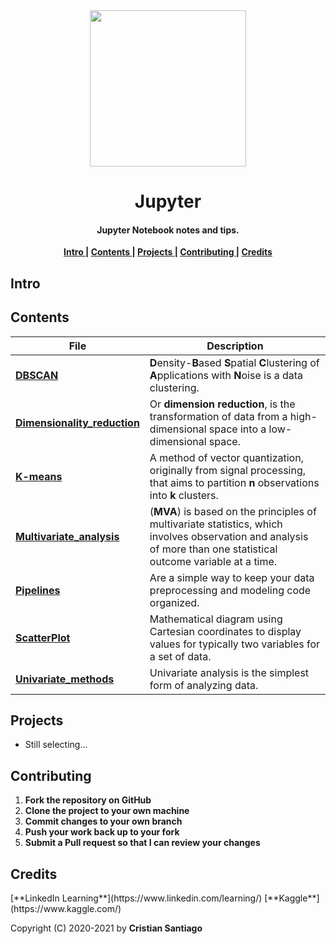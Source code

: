 
<div align = 'center'>
  <img  src='https://user-images.githubusercontent.com/75224625/114259319-68afc200-99a3-11eb-9230-fc20fe66d32b.png' width= 250>
</div>

<h1 align='center'> Jupyter</h1>

<h4 align='center'>Jupyter Notebook notes and tips. </h4>


<p align= 'center'> 
  <b>
    <a href ='#intro' > Intro </a>|
    <a href ='#contents' > Contents </a>|
    <a href ='#project' > Projects </a>|
    <a href ='#contribute'>Contributing </a>|
    <a href ='#credits' > Credits </a>
  </b>
</p>

<h2>
  <a name="intro">Intro </a> 
</h2>

<h2>
  <a name="contents">Contents </a> 
</h2>

File | Description
----------|-------------------------------------------
[**DBSCAN**](https://github.com/engcristian/Python/blob/main/Jupyter/DBSCAN.ipynb)|**D**ensity-**B**ased **S**patial **C**lustering of **A**pplications with **N**oise is a data clustering.
[**Dimensionality_reduction**](https://github.com/engcristian/Python/blob/main/Jupyter/Dimensionality_reduction.ipynb)| Or **dimension reduction**, is the transformation of data from a high-dimensional space into a low-dimensional space.
[**K-means**](https://github.com/engcristian/Python/blob/main/Jupyter/K-means.ipynb)| A method of vector quantization, originally from signal processing, that aims to partition **n** observations into **k** clusters.
[**Multivariate_analysis**](https://github.com/engcristian/Python/blob/main/Jupyter/Multivariate_analysis.ipynb)|(**MVA**) is based on the principles of multivariate statistics, which involves observation and analysis of more than one statistical outcome variable at a time.
[**Pipelines**](https://github.com/engcristian/Python/blob/main/Jupyter/Pipelines.ipynb)| Are a simple way to keep your data preprocessing and modeling code organized.
[**ScatterPlot**](https://github.com/engcristian/Python/blob/main/Jupyter/ScatterPlot.ipynb)| Mathematical diagram using Cartesian coordinates to display values for typically two variables for a set of data.
[**Univariate_methods**](https://github.com/engcristian/Python/blob/main/Jupyter/Univariate_methods.ipynb)|Univariate analysis is the simplest form of analyzing data.


<h2>
  <a name="project">Projects </a> 
</h2>

* Still selecting...

<h2>
  <a name="contribute">Contributing </a> 
</h2>


1. **Fork the repository on GitHub**
2. **Clone the project to your own machine**
3. **Commit changes to your own branch**
4. **Push your work back up to your fork**
5. **Submit a Pull request so that I can review your changes**

<h2>
  <a name="credits">Credits </a> 
</h2>
[**LinkedIn Learning**](https://www.linkedin.com/learning/)
[**Kaggle**](https://www.kaggle.com/)

Copyright (C) 2020-2021 by **Cristian Santiago**
